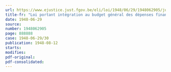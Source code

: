 ```yaml
---
url: https://www.ejustice.just.fgov.be/eli/loi/1948/06/29/1948062905/justel
title-fr: "Loi portant intégration au budget général des dépenses financées hors budget par avances de trésorerie au cours des exercices 1946 et antérieurs"
date: 1948-06-29
source:
number: 1948062905
page: 888888
case: 1948-06-29/30
publication: 1948-08-12
starts:
modifies:
pdf-original:
pdf-consolidated:
---
```


